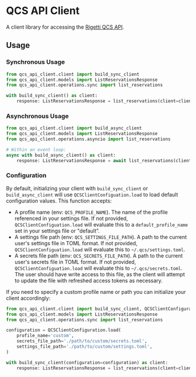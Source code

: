 # QCS API Client

A client library for accessing the [Rigetti QCS API](https://docs.api.qcs.rigetti.com/).

## Usage

### Synchronous Usage

```python
from qcs_api_client.client import build_sync_client
from qcs_api_client.models import ListReservationsResponse
from qcs_api_client.operations.sync import list_reservations

with build_sync_client() as client:
    response: ListReservationsResponse = list_reservations(client=client).parsed
```

### Asynchronous Usage

```python
from qcs_api_client.client import build_async_client
from qcs_api_client.models import ListReservationsResponse
from qcs_api_client.operations.asyncio import list_reservations

# Within an event loop:
async with build_async_client() as client:
    response: ListReservationsResponse = await list_reservations(client=client).parsed
```

### Configuration

By default, initializing your client with `build_sync_client` or `build_async_client` will
use `QCSClientConfiguation.load` to load default configuration values. This function accepts:

- A profile name (env: `QCS_PROFILE_NAME`). The name of the profile referenced in your settings
  file. If not provided, `QCSClientConfiguation.load` will evaluate this to a `default_profile_name`
  set in your settings file or "default".
- A settings file path (env: `QCS_SETTINGS_FILE_PATH`). A path to the current user's settings file in TOML format. If not provided,  `QCSClientConfiguation.load` will evaluate this to `~/.qcs/settings.toml`.
- A secrets file path (env: `QCS_SECRETS_FILE_PATH`). A path to the current user's secrets file in TOML format. If not provided,  `QCSClientConfiguation.load` will evaluate this to `~/.qcs/secrets.toml`. The user should have write access to this file, as the client will attempt to update the file with refreshed access tokens as necessary.
     
If you need to specify a custom profile name or path you can initialize your client accordingly:

```python
from qcs_api_client.client import build_sync_client, QCSClientConfiguration
from qcs_api_client.models import ListReservationsResponse
from qcs_api_client.operations.sync import list_reservations

configuration = QCSClientConfiguration.load(
    profile_name='custom',
    secrets_file_path='./path/to/custom/secrets.toml',
    settings_file_path='./path/to/custom/settings.toml',
)

with build_sync_client(configuration=configuration) as client:
    response: ListReservationsResponse = list_reservations(client=client).parsed
```